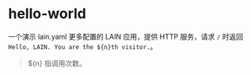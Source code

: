 # hello-world

一个演示 lain.yaml 更多配置的 LAIN 应用，提供 HTTP 服务，请求 `/` 时返回 `Hello, LAIN. You are the ${n}th visitor.`。

> ${n} 指调用次数。
